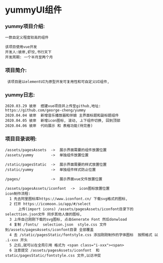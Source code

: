 # yummyUI组件

### yummy项目介绍:
  
    一款自定义程度较高的组件
    
    该项目使用vue开发
    开发人:彼岸,虾饺,书行天下
    开发周期: 一个半月至两个月

### 项目简介: 

     该项目是以elementUI为原型开发可复用性和可自定义UI组件,
      
### yummy日志:
  
    2020.03.29 彼岸  搭建vue项目并上传至github,地址: https://github.com/george-cheng/yummy
    2020.04.04 彼岸  新增音乐播放器和伴娘 主界面标题和副标题组件
    2020.04.05 彼岸  新增icon图标, 滚动, 上下组件切换, 回到顶部
    2020.04.06 彼岸  代码展示 和 表格功能(待完善)






### 项目目录说明:
    
    /assets/pagesAssets  ->  展示界面需要的组件放置位置
    /assets/yummy        ->  单独组件放置位置
    
    /static/pagesStatic  ->  展示界面需要的样式放置位置
    /static/yummy        ->  单独组件样式防止位置 
    
    /pages/              ->  展示界面vue文件放置位置
    
    /assets/pagesAssets/iconfont  ->  icon图标放置位置
    icon制作流程:  
      1 先去阿里图标库https://www.iconfont.cn/ 下载svg格式的图标,
      2 打开 https://icomoon.io/app/#/select 
          上传(import icons) /assets/pagesAssets/iconfont目录下的 selecttion.json文件 同步其他人做的图标,
      3 上传自己刚刚下载的svg图标, 点击Generate Font 然后donwload
      4 复制 /fonts/  selection.json  style.css 文件到/assets/pagesAssets/iconfont目录 全部覆盖
      4 去 /static/pagesStatic/fontstyle.css 添加刚刚制作的字体图标  按照格式 以 .i-xxx 开头
      5 之后,就可以在全局引用 格式为 <span class="i-xxx"><span>
      6 注意提交 /assets/pagesAssets/iconfont  和  static/pagesStatic/fontstyle.css 文件,以访冲突
      
       
  
